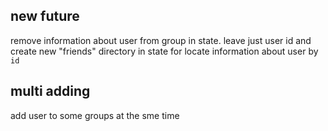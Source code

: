 ## new future

remove information about user from group in state. leave just user id and create new "friends" directory in state for locate information about user by `id`

## multi adding

add user to some groups at the sme time